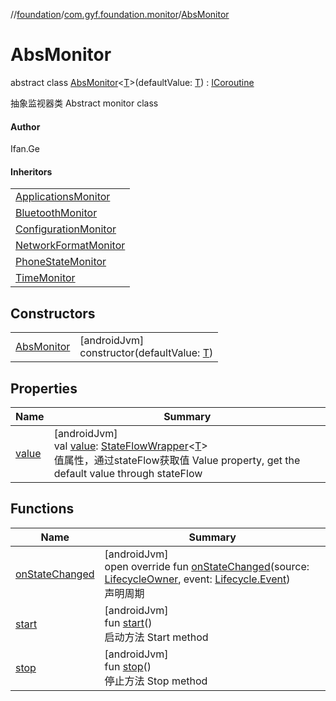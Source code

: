 //[foundation](../../../index.md)/[com.gyf.foundation.monitor](../index.md)/[AbsMonitor](index.md)

# AbsMonitor

abstract class [AbsMonitor](index.md)&lt;[T](index.md)&gt;(defaultValue: [T](index.md)) : [ICoroutine](../../com.gyf.foundation.ext.coroutine/-i-coroutine/index.md)

抽象监视器类 Abstract monitor class

#### Author

Ifan.Ge

#### Inheritors

| |
|---|
| [ApplicationsMonitor](../../com.gyf.foundation.monitor.app/-applications-monitor/index.md) |
| [BluetoothMonitor](../../com.gyf.foundation.monitor.bluetooth/-bluetooth-monitor/index.md) |
| [ConfigurationMonitor](../../[root]/-configuration-monitor/index.md) |
| [NetworkFormatMonitor](../../com.gyf.foundation.monitor.net/-network-format-monitor/index.md) |
| [PhoneStateMonitor](../../com.gyf.foundation.monitor.phone/-phone-state-monitor/index.md) |
| [TimeMonitor](../../com.gyf.foundation.monitor.time/-time-monitor/index.md) |

## Constructors

| | |
|---|---|
| [AbsMonitor](-abs-monitor.md) | [androidJvm]<br>constructor(defaultValue: [T](index.md)) |

## Properties

| Name | Summary |
|---|---|
| [value](value.md) | [androidJvm]<br>val [value](value.md): [StateFlowWrapper](../../com.gyf.foundation.ext.flow/-state-flow-wrapper/index.md)&lt;[T](index.md)&gt;<br>值属性，通过stateFlow获取值 Value property, get the default value through stateFlow |

## Functions

| Name | Summary |
|---|---|
| [onStateChanged](on-state-changed.md) | [androidJvm]<br>open override fun [onStateChanged](on-state-changed.md)(source: [LifecycleOwner](https://developer.android.com/reference/kotlin/androidx/lifecycle/LifecycleOwner.html), event: [Lifecycle.Event](https://developer.android.com/reference/kotlin/androidx/lifecycle/Lifecycle.Event.html))<br>声明周期 |
| [start](start.md) | [androidJvm]<br>fun [start](start.md)()<br>启动方法 Start method |
| [stop](stop.md) | [androidJvm]<br>fun [stop](stop.md)()<br>停止方法 Stop method |